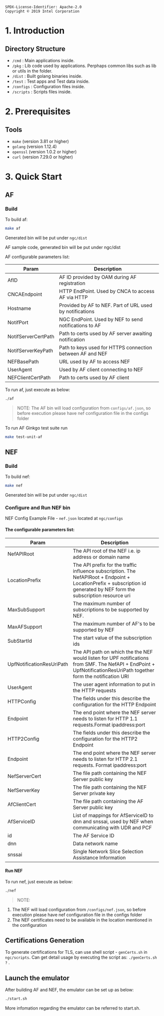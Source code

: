 ```text
SPDX-License-Identifier: Apache-2.0
Copyright © 2019 Intel Corporation 
```
# 1. Introduction
## Directory Structure
- `/cmd` : Main applications inside. 
- `/pkg` : Lib code used by applications. Perphaps common libs such as lib or utils in the folder. 
- `/dist` : Built golang binaries inside. 
- `/test` : Test apps and Test data inside. 
- `/configs` : Configuration files inside. 
- `/scripts` : Scripts files inside. 

# 2. Prerequisites

## Tools
- `make` (version 3.81 or higher)
- `golang` (version 1.12.4)
- `openssl` (version 1.0.2 or higher)
- `curl` (version 7.29.0 or higher)

# 3. Quick Start

## AF
### Build

To build af:

```sh
make af
```
Generated bin will be put under `ngc/dist`

AF sample code, generated bin will be put under ngc/dist


AF configurable parameters list:

| Param              | Description                                               |
|--------------------|-----------------------------------------------------------|
| AfID               | AF ID provided by OAM during AF registration              |
| CNCAEndpoint       | HTTP EndPoint. Used by CNCA to access AF via HTTP         |
| Hostname           | Provided by AF to NEF. Part of URL used by  notifications |
| NotifPort          | NGC EndPoint. Used by NEF to send notifications to AF     |
| NotifServerCertPath| Path to certs used by AF server awaiting notification     |
| NotifServerKeyPath | Path to keys used for HTTPS connection between AF and NEF |
| NEFBasePath        | URL used by AF to access NEF                              |
| UserAgent          | Used by AF client connecting to NEF                       |
| NEFClientCertPath  | Path to certs used by AF client                           | 

To run af, just execute as below:
```sh
./af
```

> NOTE: The AF bin will load configuration from `configs/af.json`, so before execution please have nef configuration file in the configs folder

To run AF Ginkgo test suite run

```sh
make test-unit-af
```

## NEF

### Build

To build nef:

```sh
make nef
```
Generated bin will be put under `ngc/dist`

### Configure and Run NEF bin

NEF Config Example File - `nef.json` located at `ngc/configs`

#### The configurable parameters list:

| Param         | Description                                              |
|---------------|----------------------------------------------------------|
| NefAPIRoot    | The API root of the NEF i.e. ip address or domain name   |
| LocationPrefix| The API prefix for the traffic influence subscription. The NefAPIRoot + Endpoint + LocationPrefix + subscription id generated by NEF form the subscription resource uri       |
| MaxSubSupport | The maximum number of subscriptions to be supported by NEF.                 |
| MaxAFSupport  | The maximum number of AF's to be supported by NEF           |
| SubStartId    | The start value of  the subscription ids              |
| UpfNotificationResUriPath | The API path on which the the NEF would listen for UPF notifications from SMF. The NefAPI + EndPoint + UpfNotificationResUriPath together form the notification URI |
| UserAgent     | The user agent information to put in the HTTP requests|
| HTTPConfig    | The fields under this describe the configuration for the HTTP Endpoint |
| Endpoint      | The end point where the NEF server needs to listen for HTTP 1.1 requests.Format ipaddress:port |
| HTTP2Config   | The fields under this describe the configuration for the HTTP2 Endpoint |
| Endpoint      | The end point where the NEF server needs to listen for HTTP 2.1 requests. Format ipaddress:port |
| NefServerCert | The file path containing the NEF Server public key    |
| NefServerKey  | The file path containing the NEF Server private key   |
| AfClientCert  | The file path containing the AF Server public key     |
| AfServiceID   | List of mappings for AfServiceID to dnn and snssai, used by NEF when communicating with UDR and PCF |
| id            | The AF Service ID  |
| dnn           | Data network name |
| snssai        | Single Network Slice Selection Assistance Information |

#### Run NEF
To run nef, just execute as below:
```sh
./nef
```
> NOTE: 
1. The NEF will load configuration from `/configs/nef.json`, so before execution please have nef configuration file in the configs folder
2. The NEF certificates need to be available in the location mentioned in the configuration

## Certifications Generation

To generate certifications for TLS, can use shell script - `genCerts.sh` in `ngc/scripts`. 
Can get detail usage by executing the script as: `./genCerts.sh ?` .

## Launch the emulator
After building AF and NEF, the emulator can be set up as below:
```sh
./start.sh
```
More infomation regarding the emulator can be referred to start.sh.
